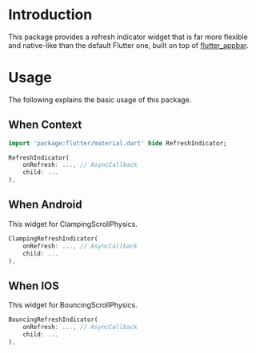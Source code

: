 
# Introduction
This package provides a refresh indicator widget that is far more flexible and native-like than the default Flutter one, built on top of [flutter_appbar](https://pub.dev/packages/flutter_appbar).

# Usage
The following explains the basic usage of this package.

## When Context

```dart
import 'package:flutter/material.dart' hide RefreshIndicator;

RefreshIndicator(
    onRefresh: ..., // AsyncCallback
    child: ...
),
```

## When Android
This widget for ClampingScrollPhysics.

```dart
ClampingRefreshIndicator(
    onRefresh: ..., // AsyncCallback
    child: ...
),
```

## When IOS
This widget for BouncingScrollPhysics.

```dart
BouncingRefreshIndicator(
    onRefresh: ..., // AsyncCallback
    child: ...
),
```